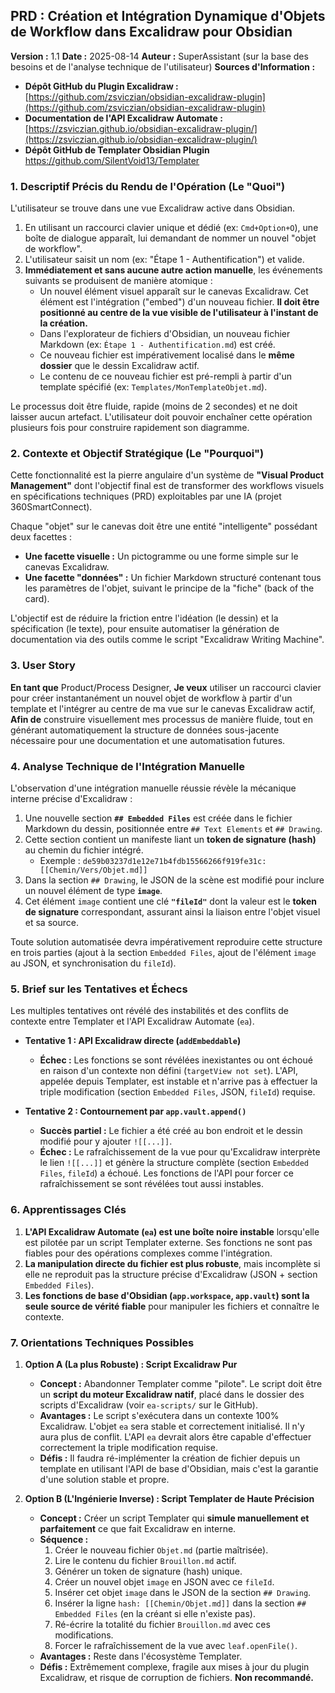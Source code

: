 
## **PRD : Création et Intégration Dynamique d'Objets de Workflow dans Excalidraw pour Obsidian**

**Version :** 1.1
**Date :** 2025-08-14
**Auteur :** SuperAssistant (sur la base des besoins et de l'analyse technique de l'utilisateur)
**Sources d'Information :**
*   **Dépôt GitHub du Plugin Excalidraw :** [https://github.com/zsviczian/obsidian-excalidraw-plugin](https://github.com/zsviczian/obsidian-excalidraw-plugin)
*   **Documentation de l'API Excalidraw Automate :** [https://zsviczian.github.io/obsidian-excalidraw-plugin/](https://zsviczian.github.io/obsidian-excalidraw-plugin/)
* **Dépôt GitHub de Templater Obsidian Plugin**  https://github.com/SilentVoid13/Templater

### 1. Descriptif Précis du Rendu de l'Opération (Le "Quoi")

L'utilisateur se trouve dans une vue Excalidraw active dans Obsidian.

1.  En utilisant un raccourci clavier unique et dédié (ex: `Cmd+Option+O`), une boîte de dialogue apparaît, lui demandant de nommer un nouvel "objet de workflow".
2.  L'utilisateur saisit un nom (ex: "Étape 1 - Authentification") et valide.
3.  **Immédiatement et sans aucune autre action manuelle**, les événements suivants se produisent de manière atomique :
    *   Un nouvel élément visuel apparaît sur le canevas Excalidraw. Cet élément est l'intégration ("embed") d'un nouveau fichier. **Il doit être positionné au centre de la vue visible de l'utilisateur à l'instant de la création.**
    *   Dans l'explorateur de fichiers d'Obsidian, un nouveau fichier Markdown (ex: `Étape 1 - Authentification.md`) est créé.
    *   Ce nouveau fichier est impérativement localisé dans le **même dossier** que le dessin Excalidraw actif.
    *   Le contenu de ce nouveau fichier est pré-rempli à partir d'un template spécifié (ex: `Templates/MonTemplateObjet.md`).

Le processus doit être fluide, rapide (moins de 2 secondes) et ne doit laisser aucun artefact. L'utilisateur doit pouvoir enchaîner cette opération plusieurs fois pour construire rapidement son diagramme.

### 2. Contexte et Objectif Stratégique (Le "Pourquoi")

Cette fonctionnalité est la pierre angulaire d'un système de **"Visual Product Management"** dont l'objectif final est de transformer des workflows visuels en spécifications techniques (PRD) exploitables par une IA (projet 360SmartConnect).

Chaque "objet" sur le canevas doit être une entité "intelligente" possédant deux facettes :
*   **Une facette visuelle :** Un pictogramme ou une forme simple sur le canevas Excalidraw.
*   **Une facette "données" :** Un fichier Markdown structuré contenant tous les paramètres de l'objet, suivant le principe de la "fiche" (back of the card).

L'objectif est de réduire la friction entre l'idéation (le dessin) et la spécification (le texte), pour ensuite automatiser la génération de documentation via des outils comme le script "Excalidraw Writing Machine".

### 3. User Story

**En tant que** Product/Process Designer,
**Je veux** utiliser un raccourci clavier pour créer instantanément un nouvel objet de workflow à partir d'un template et l'intégrer au centre de ma vue sur le canevas Excalidraw actif,
**Afin de** construire visuellement mes processus de manière fluide, tout en générant automatiquement la structure de données sous-jacente nécessaire pour une documentation et une automatisation futures.

### 4. Analyse Technique de l'Intégration Manuelle

L'observation d'une intégration manuelle réussie révèle la mécanique interne précise d'Excalidraw :

1.  Une nouvelle section **`## Embedded Files`** est créée dans le fichier Markdown du dessin, positionnée entre `## Text Elements` et `## Drawing`.
2.  Cette section contient un manifeste liant un **token de signature (hash)** au chemin du fichier intégré.
    *   Exemple : `de59b03237d1e12e71b4fdb15566266f919fe31c: [[Chemin/Vers/Objet.md]]`
3.  Dans la section `## Drawing`, le JSON de la scène est modifié pour inclure un nouvel élément de type **`image`**.
4.  Cet élément `image` contient une clé **`"fileId"`** dont la valeur est le **token de signature** correspondant, assurant ainsi la liaison entre l'objet visuel et sa source.

Toute solution automatisée devra impérativement reproduire cette structure en trois parties (ajout à la section `Embedded Files`, ajout de l'élément `image` au JSON, et synchronisation du `fileId`).

### 5. Brief sur les Tentatives et Échecs

Les multiples tentatives ont révélé des instabilités et des conflits de contexte entre Templater et l'API Excalidraw Automate (`ea`).

*   **Tentative 1 : API Excalidraw directe (`addEmbeddable`)**
    *   **Échec :** Les fonctions se sont révélées inexistantes ou ont échoué en raison d'un contexte non défini (`targetView not set`). L'API, appelée depuis Templater, est instable et n'arrive pas à effectuer la triple modification (section `Embedded Files`, JSON, `fileId`) requise.

*   **Tentative 2 : Contournement par `app.vault.append()`**
    *   **Succès partiel :** Le fichier a été créé au bon endroit et le dessin modifié pour y ajouter `![[...]]`.
    *   **Échec :** Le rafraîchissement de la vue pour qu'Excalidraw interprète le lien `![[...]]` et génère la structure complète (section `Embedded Files`, `fileId`) a échoué. Les fonctions de l'API pour forcer ce rafraîchissement se sont révélées tout aussi instables.

### 6. Apprentissages Clés

1.  **L'API Excalidraw Automate (`ea`) est une boîte noire instable** lorsqu'elle est pilotée par un script Templater externe. Ses fonctions ne sont pas fiables pour des opérations complexes comme l'intégration.
2.  **La manipulation directe du fichier est plus robuste**, mais incomplète si elle ne reproduit pas la structure précise d'Excalidraw (JSON + section `Embedded Files`).
3.  **Les fonctions de base d'Obsidian (`app.workspace`, `app.vault`) sont la seule source de vérité fiable** pour manipuler les fichiers et connaître le contexte.

### 7. Orientations Techniques Possibles

1.  **Option A (La plus Robuste) : Script Excalidraw Pur**
    *   **Concept :** Abandonner Templater comme "pilote". Le script doit être un **script du moteur Excalidraw natif**, placé dans le dossier des scripts d'Excalidraw (voir `ea-scripts/` sur le GitHub).
    *   **Avantages :** Le script s'exécutera dans un contexte 100% Excalidraw. L'objet `ea` sera stable et correctement initialisé. Il n'y aura plus de conflit. L'API `ea` devrait alors être capable d'effectuer correctement la triple modification requise.
    *   **Défis :** Il faudra ré-implémenter la création de fichier depuis un template en utilisant l'API de base d'Obsidian, mais c'est la garantie d'une solution stable et propre.

2.  **Option B (L'Ingénierie Inverse) : Script Templater de Haute Précision**
    *   **Concept :** Créer un script Templater qui **simule manuellement et parfaitement** ce que fait Excalidraw en interne.
    *   **Séquence :**
        1.  Créer le nouveau fichier `Objet.md` (partie maîtrisée).
        2.  Lire le contenu du fichier `Brouillon.md` actif.
        3.  Générer un token de signature (hash) unique.
        4.  Créer un nouvel objet `image` en JSON avec ce `fileId`.
        5.  Insérer cet objet `image` dans le JSON de la section `## Drawing`.
        6.  Insérer la ligne `hash: [[Chemin/Objet.md]]` dans la section `## Embedded Files` (en la créant si elle n'existe pas).
        7.  Ré-écrire la totalité du fichier `Brouillon.md` avec ces modifications.
        8.  Forcer le rafraîchissement de la vue avec `leaf.openFile()`.
    *   **Avantages :** Reste dans l'écosystème Templater.
    *   **Défis :** Extrêmement complexe, fragile aux mises à jour du plugin Excalidraw, et risque de corruption de fichiers. **Non recommandé.**
